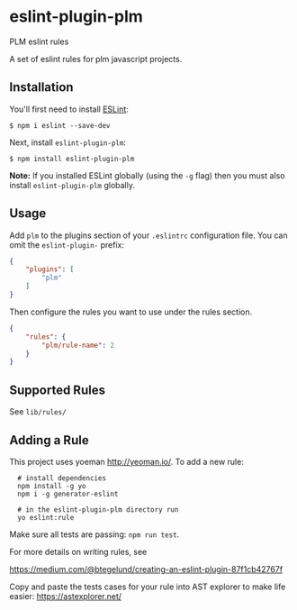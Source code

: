 # eslint-plugin-plm
PLM eslint rules

A set of eslint rules for plm javascript projects.

## Installation

You'll first need to install [ESLint](http://eslint.org):

```
$ npm i eslint --save-dev
```

Next, install `eslint-plugin-plm`:

```
$ npm install eslint-plugin-plm
```

**Note:** If you installed ESLint globally (using the `-g` flag) then you must also install `eslint-plugin-plm` globally.

## Usage

Add `plm` to the plugins section of your `.eslintrc` configuration file. You can omit the `eslint-plugin-` prefix:

```json
{
    "plugins": [
        "plm"
    ]
}
```


Then configure the rules you want to use under the rules section.

```json
{
    "rules": {
        "plm/rule-name": 2
    }
}
```

## Supported Rules

See `lib/rules/`

## Adding a Rule

This project uses yoeman http://yeoman.io/. To add a new rule:

```
  # install dependencies
  npm install -g yo
  npm i -g generator-eslint

  # in the eslint-plugin-plm directory run
  yo eslint:rule
```

Make sure all tests are passing: `npm run test`.

For more details on writing rules, see

https://medium.com/@btegelund/creating-an-eslint-plugin-87f1cb42767f

Copy and paste the tests cases for your rule into AST explorer to make life easier: https://astexplorer.net/
